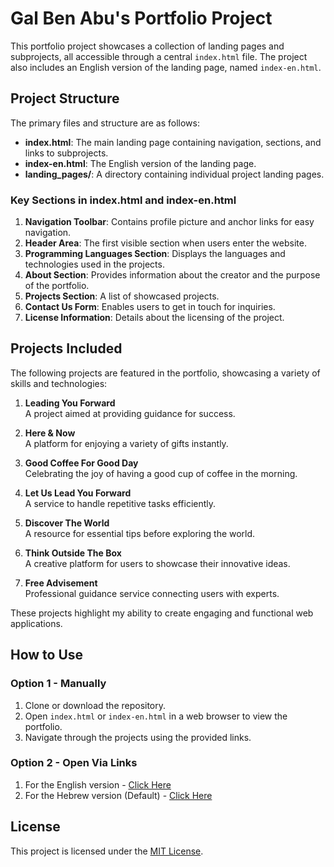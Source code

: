 # Gal Ben Abu's Portfolio Project

This portfolio project showcases a collection of landing pages and subprojects, all accessible through a central `index.html` file. The project also includes an English version of the landing page, named `index-en.html`.

## Project Structure

The primary files and structure are as follows:

-   **index.html**: The main landing page containing navigation, sections, and links to subprojects.
-   **index-en.html**: The English version of the landing page.
-   **landing_pages/**: A directory containing individual project landing pages.

### Key Sections in index.html and index-en.html

1. **Navigation Toolbar**: Contains profile picture and anchor links for easy navigation.
2. **Header Area**: The first visible section when users enter the website.
3. **Programming Languages Section**: Displays the languages and technologies used in the projects.
4. **About Section**: Provides information about the creator and the purpose of the portfolio.
5. **Projects Section**: A list of showcased projects.
6. **Contact Us Form**: Enables users to get in touch for inquiries.
7. **License Information**: Details about the licensing of the project.

## Projects Included

The following projects are featured in the portfolio, showcasing a variety of skills and technologies:

1. **Leading You Forward**  
   A project aimed at providing guidance for success.

2. **Here & Now**  
   A platform for enjoying a variety of gifts instantly.

3. **Good Coffee For Good Day**  
   Celebrating the joy of having a good cup of coffee in the morning.

4. **Let Us Lead You Forward**  
   A service to handle repetitive tasks efficiently.

5. **Discover The World**  
   A resource for essential tips before exploring the world.

6. **Think Outside The Box**  
   A creative platform for users to showcase their innovative ideas.

7. **Free Advisement**  
   Professional guidance service connecting users with experts.

These projects highlight my ability to create engaging and functional web applications.

## How to Use

### Option 1 - Manually

1. Clone or download the repository.
2. Open `index.html` or `index-en.html` in a web browser to view the portfolio.
3. Navigate through the projects using the provided links.

### Option 2 - Open Via Links

1. For the English version - [Click Here](https://gallucky.github.io/HackerU-Gal-Ben-Abu-s-Portfilio-Project/index-en.html)
2. For the Hebrew version (Default) - [Click Here](https://gallucky.github.io/HackerU-Gal-Ben-Abu-s-Portfilio-Project/)

## License

This project is licensed under the [MIT License](LICENSE).

